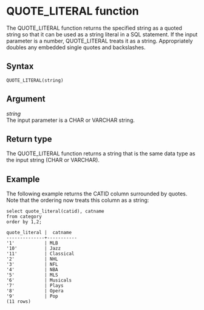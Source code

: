 # QUOTE\_LITERAL function<a name="r_QUOTE_LITERAL"></a>

The QUOTE\_LITERAL function returns the specified string as a quoted string so that it can be used as a string literal in a SQL statement\. If the input parameter is a number, QUOTE\_LITERAL treats it as a string\. Appropriately doubles any embedded single quotes and backslashes\. 

## Syntax<a name="r_QUOTE_LITERAL-synopsis"></a>

```
QUOTE_LITERAL(string)
```

## Argument<a name="r_QUOTE_LITERAL-argument"></a>

 *string*   
The input parameter is a CHAR or VARCHAR string\. 

## Return type<a name="r_QUOTE_LITERAL-return-type"></a>

The QUOTE\_LITERAL function returns a string that is the same data type as the input string \(CHAR or VARCHAR\)\. 

## Example<a name="r_QUOTE_LITERAL-example"></a>

The following example returns the CATID column surrounded by quotes\. Note that the ordering now treats this column as a string: 

```
select quote_literal(catid), catname
from category
order by 1,2;

quote_literal |  catname
--------------+-----------
'1'           | MLB
'10'          | Jazz
'11'          | Classical
'2'           | NHL
'3'           | NFL
'4'           | NBA
'5'           | MLS
'6'           | Musicals
'7'           | Plays
'8'           | Opera
'9'           | Pop
(11 rows)
```